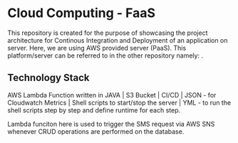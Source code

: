 # Cloud Computing - FaaS
This repository is created for the purpose of showcasing the project architecture for Continous Integration and Deployment of an application on server. Here, we are using AWS provided server (PaaS). This platform/server can be referred to in the other repository namely: .

## Technology Stack

AWS Lambda Function written in JAVA | 
S3 Bucket | 
CI/CD
 | JSON - for Cloudwatch Metrics
 | Shell scripts to start/stop the server
 | YML - to run the shell scripts step by step and define runtime for each step.

Lambda funciton here is used to trigger the SMS request via AWS SNS whenever CRUD operations are performed on the database.
